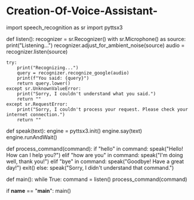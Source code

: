 # Creation-Of-Voice-Assistant-

import speech_recognition as sr
import pyttsx3

def listen():
    recognizer = sr.Recognizer()
    with sr.Microphone() as source:
        print("Listening...")
        recognizer.adjust_for_ambient_noise(source)
        audio = recognizer.listen(source)
        
    try:
        print("Recognizing...")
        query = recognizer.recognize_google(audio)
        print(f"You said: {query}")
        return query.lower()
    except sr.UnknownValueError:
        print("Sorry, I couldn't understand what you said.")
        return ""
    except sr.RequestError:
        print("Sorry, I couldn't process your request. Please check your internet connection.")
        return ""

def speak(text):
    engine = pyttsx3.init()
    engine.say(text)
    engine.runAndWait()

def process_command(command):
    if "hello" in command:
        speak("Hello! How can I help you?")
    elif "how are you" in command:
        speak("I'm doing well, thank you!")
    elif "bye" in command:
        speak("Goodbye! Have a great day!")
        exit()
    else:
        speak("Sorry, I didn't understand that command.")

def main():
    while True:
        command = listen()
        process_command(command)

if __name__ == "__main__":
    main()
